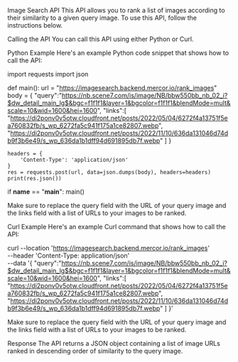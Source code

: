 Image Search API
This API allows you to rank a list of images according to their similarity to a given query image. To use this API, follow the instructions below.

Calling the API
You can call this API using either Python or Curl.

Python Example
Here's an example Python code snippet that shows how to call the API:

import requests
import json

def main():
    url = "https://imagesearch.backend.mercor.io/rank_images"
    body = {
        "query":"https://nb.scene7.com/is/image/NB/bbw550bb_nb_02_i?$dw_detail_main_lg$&bgc=f1f1f1&layer=1&bgcolor=f1f1f1&blendMode=mult&scale=10&wid=1600&hei=1600",
        "links":[
            "https://di2ponv0v5otw.cloudfront.net/posts/2022/05/04/6272f4a13751f5ea760832fb/s_wp_6272fa5c941f175a1ce82807.webp",
            "https://di2ponv0v5otw.cloudfront.net/posts/2022/11/10/636da131046d74db9f3b6e49/s_wp_636da1b1dff94d691895db7f.webp"
        ]
    }

    headers = {
        'Content-Type': 'application/json'
    }
    res = requests.post(url, data=json.dumps(body), headers=headers)
    print(res.json())


if __name__ == "__main__":
    main()

Make sure to replace the query field with the URL of your query image and the links field with a list of URLs to your images to be ranked.

Curl Example
Here's an example Curl command that shows how to call the API:

curl --location 'https://imagesearch.backend.mercor.io/rank_images' \
--header 'Content-Type: application/json' \
--data '{
  "query":"https://nb.scene7.com/is/image/NB/bbw550bb_nb_02_i?$dw_detail_main_lg$&bgc=f1f1f1&layer=1&bgcolor=f1f1f1&blendMode=mult&scale=10&wid=1600&hei=1600",
  "links":[
      "https://di2ponv0v5otw.cloudfront.net/posts/2022/05/04/6272f4a13751f5ea760832fb/s_wp_6272fa5c941f175a1ce82807.webp",
      "https://di2ponv0v5otw.cloudfront.net/posts/2022/11/10/636da131046d74db9f3b6e49/s_wp_636da1b1dff94d691895db7f.webp"
  ]
}'

Make sure to replace the query field with the URL of your query image and the links field with a list of URLs to your images to be ranked.

Response
The API returns a JSON object containing a list of image URLs ranked in descending order of similarity to the query image.
